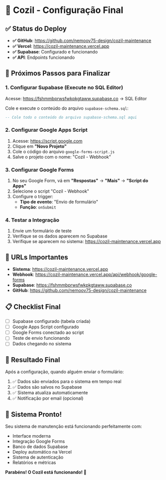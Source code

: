 # 🎉 Cozil - Configuração Final

## ✅ Status do Deploy
- **✅ GitHub**: https://github.com/nemoov75-design/cozil-maintenance
- **✅ Vercel**: https://cozil-maintenance.vercel.app
- **✅ Supabase**: Configurado e funcionando
- **✅ API**: Endpoints funcionando

## 🔧 Próximos Passos para Finalizar

### 1. Configurar Supabase (Execute no SQL Editor)

Acesse: https://fshmmbprwsfwkpkgtaww.supabase.co → SQL Editor

Cole e execute o conteúdo do arquivo `supabase-schema.sql`:

```sql
-- Cole todo o conteúdo do arquivo supabase-schema.sql aqui
```

### 2. Configurar Google Apps Script

1. Acesse: https://script.google.com
2. Clique em **"Novo Projeto"**
3. Cole o código do arquivo `google-forms-script.js`
4. Salve o projeto com o nome: "Cozil - Webhook"

### 3. Configurar Google Forms

1. No seu Google Form, vá em **"Respostas"** → **"Mais"** → **"Script do Apps"**
2. Selecione o script "Cozil - Webhook"
3. Configure o trigger:
   - **Tipo de evento**: "Envio de formulário"
   - **Função**: `onSubmit`

### 4. Testar a Integração

1. Envie um formulário de teste
2. Verifique se os dados aparecem no Supabase
3. Verifique se aparecem no sistema: https://cozil-maintenance.vercel.app

## 🔗 URLs Importantes

- **Sistema**: https://cozil-maintenance.vercel.app
- **Webhook**: https://cozil-maintenance.vercel.app/api/webhook/google-forms
- **Supabase**: https://fshmmbprwsfwkpkgtaww.supabase.co
- **GitHub**: https://github.com/nemoov75-design/cozil-maintenance

## 📋 Checklist Final

- [ ] Supabase configurado (tabela criada)
- [ ] Google Apps Script configurado
- [ ] Google Forms conectado ao script
- [ ] Teste de envio funcionando
- [ ] Dados chegando no sistema

## 🎯 Resultado Final

Após a configuração, quando alguém enviar o formulário:
1. ✅ Dados são enviados para o sistema em tempo real
2. ✅ Dados são salvos no Supabase
3. ✅ Sistema atualiza automaticamente
4. ✅ Notificação por email (opcional)

## 🚀 Sistema Pronto!

Seu sistema de manutenção está funcionando perfeitamente com:
- Interface moderna
- Integração Google Forms
- Banco de dados Supabase
- Deploy automático na Vercel
- Sistema de autenticação
- Relatórios e métricas

**Parabéns! O Cozil está funcionando! 🎉**
